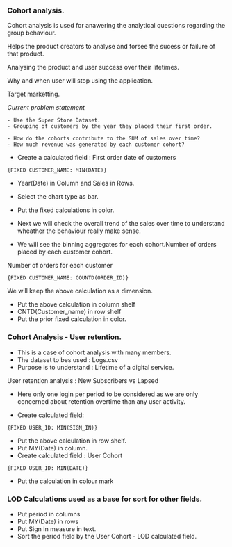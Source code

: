 ### Cohort analysis.

Cohort analysis is used for anawering the analytical questions regarding the group behaviour.

Helps the product creators to analyse and forsee the sucess or failure of that product.

Analysing the product and user success over their lifetimes.

Why and when user will stop using the application.

Target marketting.

*Current problem statement*
```
- Use the Super Store Dataset.
- Grouping of customers by the year they placed their first order.

- How do the cohorts contribute to the SUM of sales over time?
- How much revenue was generated by each customer cohort?
```

- Create a calculated field : First order date of customers

```
{FIXED CUSTOMER_NAME: MIN(DATE)}
```

- Year(Date) in Column and Sales in Rows.
- Select the chart type as bar.
- Put the fixed calculations in color.

- Next we will check the overall trend of the sales over time to understand wheather the behaviour really make sense.

- We will see the binning aggregates for each cohort.Number of orders placed by each customer cohort.

Number of orders for each customer
```
{FIXED CUSTOMER_NAME: COUNTD(ORDER_ID)}
```
We will keep the above calculation as a dimension.

- Put the above calculation in column shelf
- CNTD(Customer_name) in row shelf
- Put the prior fixed calculation in color.


### Cohort Analysis - User retention.

- This is a case of cohort analysis with many members.
- The dataset to bes used : Logs.csv
- Purpose is to understand : Lifetime of a digital service.

User retention analysis : New Subscribers vs Lapsed

- Here only one login per period to be considered as we are only concerned about retention overtime than any user activity.

- Create calculated field:
```
{FIXED USER_ID: MIN(SIGN_IN)}
```

- Put the above calculation in row shelf.
- Put MY(Date) in column.
- Create calculated field : User Cohort
```
{FIXED USER_ID: MIN(DATE)}
```
- Put the calculation in colour mark


### LOD Calculations used as a base for sort for other fields.

- Put period in columns
- Put MY(Date) in rows
- Put Sign In measure in text.
- Sort the period field by the User Cohort - LOD calculated field.



